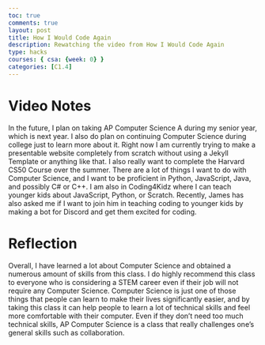 ```yaml
---
toc: true
comments: true
layout: post
title: How I Would Code Again
description: Rewatching the video from How I Would Code Again
type: hacks
courses: { csa: {week: 0} }
categories: [C1.4]
---
```


# Video Notes
In the future, I plan on taking AP Computer Science A during my senior year, which is next year. I also do plan on continuing Computer Science during college just to learn more about it. Right now I am currently trying to make a presentable website completely from scratch without using a Jekyll Template or anything like that. I also really want to complete the Harvard CS50 Course over the summer. There are a lot of things I want to do with Computer Science, and I want to be proficient in Python, JavaScript, Java, and possibly C# or C++. I am also in Coding4Kidz where I can teach younger kids about JavaScript, Python, or Scratch. Recently, James has also asked me if I want to join him in teaching coding to younger kids by making a bot for Discord and get them excited for coding.


# Reflection
Overall, I have learned a lot about Computer Science and obtained a numerous amount of skills from this class. I do highly recommend this class to everyone who is considering a STEM career even if their job will not require any Computer Science. Computer Science is just one of those things that people can learn to make their lives significantly easier, and by taking this class it can help people to learn a lot of technical skills and feel more comfortable with their computer. Even if they don’t need too much technical skills, AP Computer Science is a class that really challenges one’s general skills such as collaboration.

